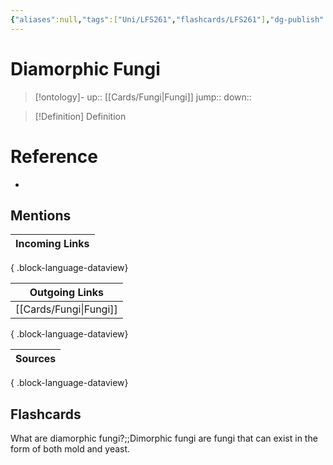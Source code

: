 ```yaml
---
{"aliases":null,"tags":["Uni/LFS261","flashcards/LFS261"],"dg-publish":true,"permalink":"/cards/diamorphic-fungi/","dgPassFrontmatter":true}
---
```


# Diamorphic Fungi

> [!ontology]-
> up:: [[Cards/Fungi\|Fungi]]
> jump:: 
> down:: 

> [!Definition] Definition
> 

# Reference
- 

## Mentions

| Incoming Links |
| -------------- |

{ .block-language-dataview}

| Outgoing Links            |
| ------------------------- |
| [[Cards/Fungi\|Fungi]] |

{ .block-language-dataview}

| Sources |
| ------- |

{ .block-language-dataview}

## Flashcards 

What are diamorphic fungi?;;Dimorphic fungi are fungi that can exist in the form of both mold and yeast.